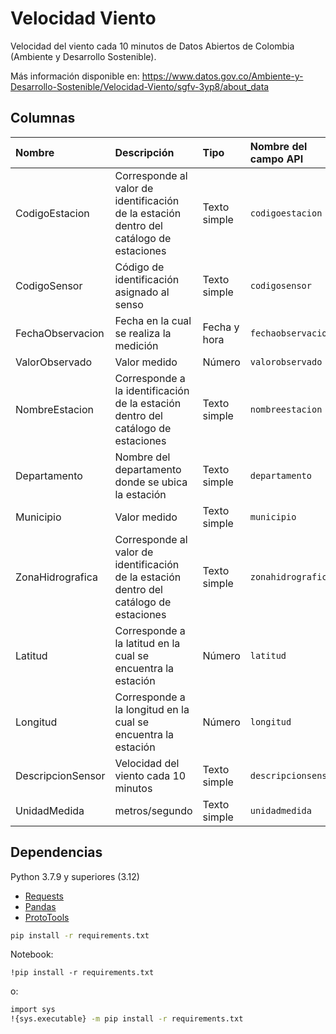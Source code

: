 # Velocidad Viento

Velocidad del viento cada 10 minutos de Datos Abiertos de Colombia (Ambiente y Desarrollo Sostenible).

Más información disponible en: https://www.datos.gov.co/Ambiente-y-Desarrollo-Sostenible/Velocidad-Viento/sgfv-3yp8/about_data

## Columnas

| Nombre            | Descripción                                                                             | Tipo         | Nombre del campo API |
| :---------------- | :-------------------------------------------------------------------------------------- | :----------- | :------------------- |
| CodigoEstacion    | Corresponde al valor de identificación de la estación dentro del catálogo de estaciones | Texto simple | `codigoestacion`     |
| CodigoSensor      | Código de identificación asignado al senso                                              | Texto simple | `codigosensor`       |
| FechaObservacion  | Fecha en la cual se realiza la medición                                                 | Fecha y hora | `fechaobservacion`   |
| ValorObservado    | Valor medido                                                                            | Número       | `valorobservado`     |
| NombreEstacion    | Corresponde a la identificación de la estación dentro del catálogo de estaciones        | Texto simple | `nombreestacion`     |
| Departamento      | Nombre del departamento donde se ubica la estación                                      | Texto simple | `departamento`       |
| Municipio         | Valor medido                                                                            | Texto simple | `municipio`          |
| ZonaHidrografica  | Corresponde al valor de identificación de la estación dentro del catálogo de estaciones | Texto simple | `zonahidrografica`   |
| Latitud           | Corresponde a la latitud en la cual se encuentra la estación                            | Número       | `latitud`            |
| Longitud          | Corresponde a la longitud en la cual se encuentra la estación                           | Número       | `longitud`           |
| DescripcionSensor | Velocidad del viento cada 10 minutos                                                    | Texto simple | `descripcionsensor`  |
| UnidadMedida      | metros/segundo                                                                          | Texto simple | `unidadmedida`       |

## Dependencias

Python 3.7.9 y superiores (3.12)

- [Requests](https://pypi.org/project/requests/)
- [Pandas](https://pypi.org/project/pandas/)
- [ProtoTools](https://pypi.org/project/prototools/)

```sh
pip install -r requirements.txt
```

Notebook:

```
!pip install -r requirements.txt
```

o:

```sh
import sys
!{sys.executable} -m pip install -r requirements.txt
```
